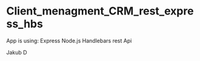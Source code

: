 # Client_menagment_CRM_rest_express_hbs

App is using:
Express 
Node.js
Handlebars
rest Api

Jakub D
